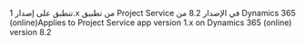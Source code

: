 <span data-ttu-id="19c88-101">تنطبق على إصدار 1.x من تطبيق Project Service في الإصدار 8.2 من Dynamics 365 (online)</span><span class="sxs-lookup"><span data-stu-id="19c88-101">Applies to Project Service app version 1.x on Dynamics 365 (online) version 8.2</span></span>


